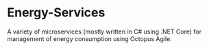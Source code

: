# Energy-Services
A variety of microservices (mostly written in C# using .NET Core) for management of energy consumption using Octopus Agile.
